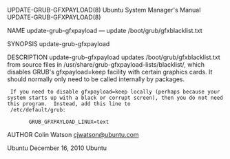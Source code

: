 UPDATE-GRUB-GFXPAYLOAD(8)                                                             Ubuntu System Manager's Manual                                                            UPDATE-GRUB-GFXPAYLOAD(8)

NAME
     update-grub-gfxpayload — update /boot/grub/gfxblacklist.txt

SYNOPSIS
     update-grub-gfxpayload

DESCRIPTION
     update-grub-gfxpayload updates /boot/grub/gfxblacklist.txt from source files in /usr/share/grub-gfxpayload-lists/blacklist/, which disables GRUB's gfxpayload=keep facility with certain graphics
     cards.  It should normally only need to be called internally by packages.

     If you need to disable gfxpayload=keep locally (perhaps because your system starts up with a black or corrupt screen), then you do not need this program.  Instead, add this line to
     /etc/default/grub:

           GRUB_GFXPAYLOAD_LINUX=text

AUTHOR
     Colin Watson <cjwatson@ubuntu.com>

Ubuntu                                                                                      December 16, 2010                                                                                      Ubuntu
